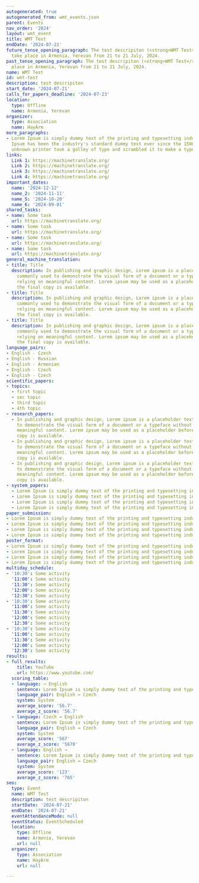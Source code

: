 ```yaml
---
autogenerated: true
autogenerated_from: wmt_events.json
parent: Events
nav_order: '2024'
layout: wmt_event
title: WMT Test
endDate: '2024-07-21'
future_tense_opening_paragraph: The test descripiton (<strong>WMT Test</strong>) will
  take place in Armenia, Yerevan from 21 to 21 July, 2024.
past_tense_opening_paragraph: The test descripiton (<strong>WMT Test</strong>) took
  place in Armenia, Yerevan from 21 to 21 July, 2024.
name: WMT Test
id: wmt-test
description: test descripiton
start_date: '2024-07-21'
calls_for_papers_deadline: '2024-07-23'
location:
  type: Offline
  name: Armenia, Yerevan
organizer:
  type: Association
  name: HayArm
more_paragraphs:
- Lorem Ipsum is simply dummy text of the printing and typesetting industry. Lorem
  Ipsum has been the industry's standard dummy text ever since the 1500s, when an
  unknown printer took a galley of type and scrambled it to make a type specimen book.
links:
  Link 1: https://machinetranslate.org/
  Link 2: https://machinetranslate.org/
  Link 3: https://machinetranslate.org/
  Link 4: https://machinetranslate.org/
important_dates:
  name: '2024-12-12'
  name_2: '2024-11-11'
  name_5: '2024-10-20'
  name_6: '2024-09-01'
shared_tasks:
- name: Some task
  url: https://machinetranslate.org/
- name: Some task
  url: https://machinetranslate.org/
- name: Some task
  url: https://machinetranslate.org/
- name: Some task
  url: https://machinetranslate.org/
general_machine_translation:
- title: Title
  description: In publishing and graphic design, Lorem ipsum is a placeholder text
    commonly used to demonstrate the visual form of a document or a typeface without
    relying on meaningful content. Lorem ipsum may be used as a placeholder before
    the final copy is available.
- title: Title
  description: In publishing and graphic design, Lorem ipsum is a placeholder text
    commonly used to demonstrate the visual form of a document or a typeface without
    relying on meaningful content. Lorem ipsum may be used as a placeholder before
    the final copy is available.
- title: Title
  description: In publishing and graphic design, Lorem ipsum is a placeholder text
    commonly used to demonstrate the visual form of a document or a typeface without
    relying on meaningful content. Lorem ipsum may be used as a placeholder before
    the final copy is available.
language_pairs:
- English - Czech
- English - Russian
- English - Armenian
- English - Czech
- English - Czech
scientific_papers:
- topics:
  - first topic
  - sec topic
  - third topic
  - 4th topic
- research_papers:
  - In publishing and graphic design, Lorem ipsum is a placeholder text commonly used
    to demonstrate the visual form of a document or a typeface without relying on
    meaningful content. Lorem ipsum may be used as a placeholder before the final
    copy is available.
  - In publishing and graphic design, Lorem ipsum is a placeholder text commonly used
    to demonstrate the visual form of a document or a typeface without relying on
    meaningful content. Lorem ipsum may be used as a placeholder before the final
    copy is available.
  - In publishing and graphic design, Lorem ipsum is a placeholder text commonly used
    to demonstrate the visual form of a document or a typeface without relying on
    meaningful content. Lorem ipsum may be used as a placeholder before the final
    copy is available.
- system_papers:
  - Lorem Ipsum is simply dummy text of the printing and typesetting industry.
  - Lorem Ipsum is simply dummy text of the printing and typesetting industry.
  - Lorem Ipsum is simply dummy text of the printing and typesetting industry.
  - Lorem Ipsum is simply dummy text of the printing and typesetting industry.
paper_submission:
- Lorem Ipsum is simply dummy text of the printing and typesetting industry.
- Lorem Ipsum is simply dummy text of the printing and typesetting industry.
- Lorem Ipsum is simply dummy text of the printing and typesetting industry.
- Lorem Ipsum is simply dummy text of the printing and typesetting industry.
poster_format:
- Lorem Ipsum is simply dummy text of the printing and typesetting industry.
- Lorem Ipsum is simply dummy text of the printing and typesetting industry.
- Lorem Ipsum is simply dummy text of the printing and typesetting industry.
- Lorem Ipsum is simply dummy text of the printing and typesetting industry.
multiday_schedule:
- '10:30': Some activity
  '11:00': Some activity
  '11:30': Some activity
  '12:00': Some activity
  '12:30': Some activity
- '10:30': Some activity
  '11:00': Some activity
  '11:30': Some activity
  '12:00': Some activity
  '12:30': Some activity
- '10:30': Some activity
  '11:00': Some activity
  '11:30': Some activity
  '12:00': Some activity
  '12:30': Some activity
results:
- full_results:
    title: YouTube
    url: https://www.youtube.com/
  scoring_table:
  - language: → English
    sentence: Lorem Ipsum is simply dummy text of the printing and typesetting industry.
    language_pair: English ↔ Czech
    system: System
    average_score: '56.7'
    average_z_score: '56.7'
  - language: Czech ↔ English
    sentence: Lorem Ipsum is simply dummy text of the printing and typesetting industry.
    language_pair: English ↔ Czech
    system: System
    average_score: '567'
    average_z_score: '5678'
  - language: English →
    sentence: Lorem Ipsum is simply dummy text of the printing and typesetting industry.
    language_pair: English ↔ Czech
    system: System
    average_score: '123'
    average_z_score: '765'
seo:
  type: Event
  name: WMT Test
  description: test descripiton
  startDate: '2024-07-21'
  endDate: '2024-07-21'
  eventAttendanceMode: null
  eventStatus: EventScheduled
  location:
    type: Offline
    name: Armenia, Yerevan
    url: null
  organizer:
    type: Association
    name: HayArm
    url: null

---
```


